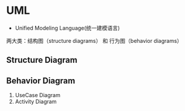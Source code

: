 # UML

- Unified Modeling Language(统一建模语言)

两大类：结构图（structure diagrams） 和 行为图（behavior diagrams）

## Structure Diagram

## Behavior Diagram
1. UseCase Diagram
2. Activity Diagram
